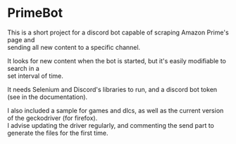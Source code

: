 # PrimeBot

This is a short project for a discord bot capable of scraping Amazon Prime's page and  
sending all new content to a specific channel.  
  
It looks for new content when the bot is started, but it's easily modifiable to search in a  
set interval of time.  
  
It needs Selenium and Discord's libraries to run, and a discord bot token (see in the documentation).  
  
I also included a sample for games and dlcs, as well as the current version of the geckodriver (for firefox).  
I advise updating the driver regularly, and commenting the send part to generate the files for the first time.
